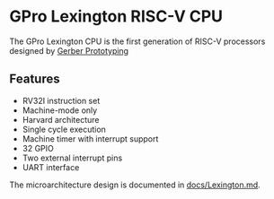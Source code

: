 # GPro Lexington RISC-V CPU

The GPro Lexington CPU is the first generation of RISC-V processors designed by [Gerber Prototyping](https://g-proto.com)

## Features

- RV32I instruction set
- Machine-mode only
- Harvard architecture
- Single cycle execution
- Machine timer with interrupt support
- 32 GPIO
- Two external interrupt pins
- UART interface

The microarchitecture design is documented in [docs/Lexington.md](./docs/Lexington.md).

